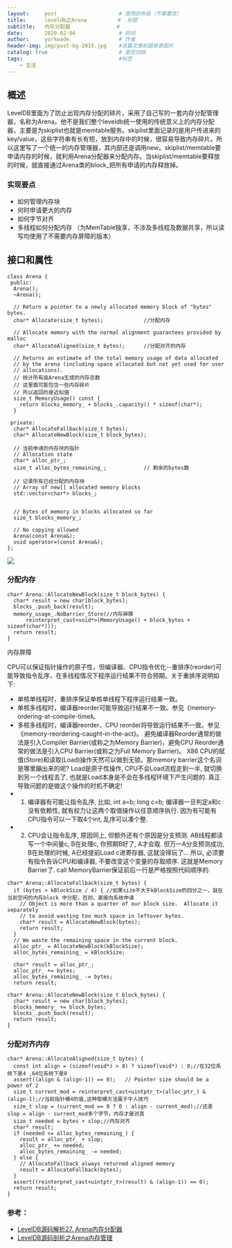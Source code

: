 ```yaml
---
layout:     post   				    # 使用的布局（不需要改）
title:      leveldb之Arena 		   #  标题
subtitle:   内存分配器               #
date:       2020-02-04 				# 时间
author:     yorkwade				# 作者
header-img: img/post-bg-2015.jpg 	#这篇文章标题背景图片
catalog: true 						# 是否归档
tags:								#标签
    - 生活
---
```


## 概述

LevelDB里面为了防止出现内存分配的碎片，采用了自己写的一套内存分配管理器，名称为Arena。他不是我们整个leveldb统一使用的传统意义上的内存分配器，主要是为skiplist也就是memtable服务。skiplist里面记录的是用户传进来的key/value，这些字符串有长有短，放到内存中的时候，很容易导致内存碎片。所以这里写了一个统一的内存管理器，其内部还是调用new。skiplist/memtable要申请内存的时候，就利用Arena分配器来分配内存。当skiplist/memtable要释放的时候，就直接通过Arena类的block_把所有申请的内存释放掉。




### 实现要点

- 如何管理内存块
- 何时申请更大的内存
- 如何字节对齐
- 多线程如何分配内存 （为MemTable独享，不涉及多线程及数据共享，所以读写均使用了不需要内存屏障的版本）

## 接口和属性


```objc
class Arena {
 public:
  Arena();
  ~Arena();

  // Return a pointer to a newly allocated memory block of "bytes" bytes.
  char* Allocate(size_t bytes);             //分配内存

  // Allocate memory with the normal alignment guarantees provided by malloc
  char* AllocateAligned(size_t bytes);      //分配对齐的内存

  // Returns an estimate of the total memory usage of data allocated
  // by the arena (including space allocated but not yet used for user
  // allocations).
  // 统计所有由Arena生成的内存总数
  // 这里面可能包含一些内存碎片
  // 所以返回的是近似值
  size_t MemoryUsage() const {
    return blocks_memory_ + blocks_.capacity() * sizeof(char*);
  }

 private:
  char* AllocateFallback(size_t bytes);
  char* AllocateNewBlock(size_t block_bytes);

  // 当前申请的内存块的指针
  // Allocation state
  char* alloc_ptr_;
  size_t alloc_bytes_remaining_;            // 剩余的bytes数

  // 记录所有已经分配的内存块
  // Array of new[] allocated memory blocks
  std::vector<char*> blocks_;


  // Bytes of memory in blocks allocated so far
  size_t blocks_memory_;

  // No copying allowed
  Arena(const Arena&);
  void operator=(const Arena&);
};
```

![](https://i.imgur.com/ZB75F7t.png)

### 分配内存
```objc
char* Arena::AllocateNewBlock(size_t block_bytes) {
  char* result = new char[block_bytes];
  blocks_.push_back(result);
  memory_usage_.NoBarrier_Store(//内存屏障
      reinterpret_cast<void*>(MemoryUsage() + block_bytes + sizeof(char*)));
  return result;
}

```
内存屏障

CPU可以保证指针操作的原子性，但编译器、CPU指令优化--重排序(reorder)可能导致指令乱序，在多线程情况下程序运行结果不符合预期。关于重排序说明如下:
- 单核单线程时，重排序保证单核单线程下程序运行结果一致。
- 单核多线程时，编译器reorder可能导致运行结果不一致。参见《memory-ordering-at-compile-time》。
- 多核多线程时，编译器reorder、CPU reorder将导致运行结果不一致。参见《memory-reordering-caught-in-the-act》。
避免编译器Reorder通常的做法是引入Compiler Barrier(或称之为Memory Barrier)，避免CPU Reorder通常的做法是引入CPU Barrier(或称之为Full Memory Barrier)。
X86 CPU的赋值(Store)和读取(Load)操作天然可以做到无锁。那memory barrier这个名词是哪里蹦出来的呢? Load是原子性操作, CPU不会Load流程走到一半, 就切换到另一个线程去了, 也就是Load本身是不会在多线程环境下产生问题的. 真正导致问题的是做这个操作的时机不确定!
- 1. 编译器有可能让指令乱序, 比如, int a=b; long c=b; 编译器一旦判定a和c没有依赖性, 就有权力让这两个取值操作以任意顺序执行. 因为有可能有CPU指令可以一下取4个int, 乱序可以凑个整.
- 2. CPU会让指令乱序, 原因同上, 但额外还有个原因是分支预测. AB线程都读写一个中间量c, B在处理c, 你预期B好了, A才会取. 但万一A分支预测成功, B在处理的时候, A已经提前Load c进寄存器, 这就没得玩了...
所以, 必须要有指令告诉CPU和编译器, 不要改变这个变量的存取顺序. 这就是Memory Barrier了. call MemoryBarrier保证前后一行是严格按照代码顺序的. 




```objc
char* Arena::AllocateFallback(size_t bytes) {
  if (bytes > kBlockSize / 4) { //如果size不大于kBlockSize的四分之一，就在当前空闲的内存block 中分配，否则，直接向系统申请
    // Object is more than a quarter of our block size.  Allocate it separately
    // to avoid wasting too much space in leftover bytes.
    char* result = AllocateNewBlock(bytes);
    return result;
  }
  // We waste the remaining space in the current block.
  alloc_ptr_ = AllocateNewBlock(kBlockSize);
  alloc_bytes_remaining_ = kBlockSize;

  char* result = alloc_ptr_;
  alloc_ptr_ += bytes;
  alloc_bytes_remaining_ -= bytes;
  return result;
```


```objc
char* Arena::AllocateNewBlock(size_t block_bytes) {
  char* result = new char[block_bytes];
  blocks_memory_ += block_bytes;
  blocks_.push_back(result);
  return result;
}
```
### 分配对齐内存

```objc
char* Arena::AllocateAligned(size_t bytes) {
  const int align = (sizeof(void*) > 8) ? sizeof(void*) : 8;//在32位系统下是4 ,64位系统下是8 
  assert((align & (align-1)) == 0);   // Pointer size should be a power of 2
  size_t current_mod = reinterpret_cast<uintptr_t>(alloc_ptr_) & (align-1);//当前指针模4的值,这种取模方法属于牛人技巧
  size_t slop = (current_mod == 0 ? 0 : align - current_mod);//还差 slop = align - current_mod多个字节，内存才是对其
  size_t needed = bytes + slop;//内存对齐
  char* result;
  if (needed <= alloc_bytes_remaining_) {
    result = alloc_ptr_ + slop;
    alloc_ptr_ += needed;
    alloc_bytes_remaining_ -= needed;
  } else {
    // AllocateFallback always returned aligned memory
    result = AllocateFallback(bytes);
  }
  assert((reinterpret_cast<uintptr_t>(result) & (align-1)) == 0);
  return result;
}
```



### 参考：

- [LevelDB源码解析27. Arena内存分配器](https://zhuanlan.zhihu.com/p/45843295)
- [LevelDB源码剖析之Arena内存管理](http://mingxinglai.com/cn/2013/01/leveldb-arena/)
